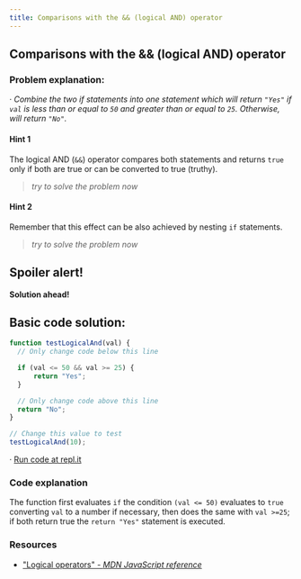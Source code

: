```yaml
---
title: Comparisons with the && (logical AND) operator
---
```

## Comparisons with the && (logical AND) operator

### Problem explanation:
· _Combine the two if statements into one statement which will return `"Yes"` if `val` is less than or equal to `50` and greater than or equal to `25`. Otherwise, will return `"No"`._

#### Hint 1
The logical AND (`&&`) operator compares both statements and returns `true` only if both are true or can be converted to true (truthy).
> _try to solve the problem now_
> 

#### Hint 2
Remember that this effect can be also achieved by nesting `if` statements.
> _try to solve the problem now_
> 

## Spoiler alert!

**Solution ahead!**

## Basic code solution:

```javascript
function testLogicalAnd(val) {
  // Only change code below this line

  if (val <= 50 && val >= 25) {
      return "Yes";
  }

  // Only change code above this line
  return "No";
}

// Change this value to test
testLogicalAnd(10);
```
· [Run code at repl.it](https://repl.it/@AdrianSkar/Basic-JS-Comparison-with-the-and-operator)

### Code explanation
The function first evaluates `if` the condition `(val <= 50)` evaluates to `true` converting `val` to a number if necessary, then does the same with `val >=25`; if both return true the `return "Yes"` statement is executed. 

### Resources

- ["Logical operators" - *MDN JavaScript reference*](https://developer.mozilla.org/en-US/docs/Web/JavaScript/Reference/Operators/Logical_Operators)
<!--stackedit_data:
eyJoaXN0b3J5IjpbLTYxNjI3ODI1OCwtMTkzNTQxNjIzMCwtMT
cwMzQ5MTQ2NSwtMTMwNzE3OTQ2NSwxNTE2NDcyMDgyLC0zODkx
MjQ1NTQsLTg5NzE4NzYxMiwyOTgwMDI1MTksOTk4MDg1OTI3LC
0xMzM3MjcwNTg2LC0xNTA4OTEyMzE0LC03NzQyMTAyMzIsLTIw
MzA0NzE5MjksNTQyNDczMjU4LDE3NTg0ODE5MjJdfQ==
-->